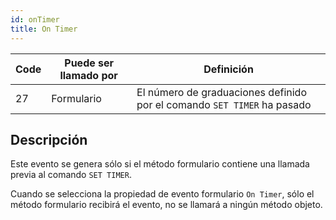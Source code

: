 ```yaml
---
id: onTimer
title: On Timer
---
```


| Code | Puede ser llamado por | Definición                                                              |
| ---- | --------------------- | ----------------------------------------------------------------------- |
| 27   | Formulario            | El número de graduaciones definido por el comando `SET TIMER` ha pasado |

## Descripción

Este evento se genera sólo si el método formulario contiene una llamada previa al comando `SET TIMER`.

Cuando se selecciona la propiedad de evento formulario `On Timer`, sólo el método formulario recibirá el evento, no se llamará a ningún método objeto.